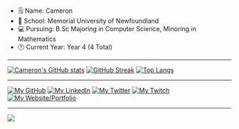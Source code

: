 - 🗒️ Name: Cameron
- 🌱 School: Memorial University of Newfoundland
- 💻 Pursuing: B.Sc Majoring in Computer Science, Minoring in Mathematics
- 🕐 Current Year: Year 4 (4 Total)

<hr>

[![Cameron's GitHub stats](https://github-readme-stats.vercel.app/api?username=cameronsquires&theme=midnight-purple&card_width=500&bg_color=45,020024,001786&show_icons=true)](https://github.com/anuraghazra/github-readme-stats)
[![GitHub Streak](https://streak-stats.demolab.com/?user=CameronSquires&card_width=500&theme=highcontrast)](https://git.io/streak-stats)
[![Top Langs](https://github-readme-stats.vercel.app/api/top-langs/?username=cameronsquires&layout=compact&langs_count=9&theme=dark&card_width=500&card_height=200)](https://github.com/anuraghazra/github-readme-stats)

<hr>

[![My GitHub](https://img.shields.io/badge/-GitHub-000000?logo=github&logoColor=white&style=flat&logoWidth=30)](https://github.com/CameronSquires)
[![My LinkedIn](https://img.shields.io/badge/-LinkedIn-white?logo=linkedin&logoColor=0A66C2&style=flat&logoWidth=30)](https://www.linkedin.com/in/cameron-squires-b393b2209/)
[![My Twitter](https://img.shields.io/badge/-Twitter-white?logo=twitter&logoColor=1DA1F2&style=flat&logoWidth=30)](https://twitter.com/CameronSquires_)
[![My Twitch](https://img.shields.io/badge/-Twitch-white?logo=twitch&logoColor=9146FF&style=flat&logoWidth=30)](https://www.twitch.tv/camsquires)
[![My Website/Portfolio](https://img.shields.io/badge/-Website/Portfolio-white?logo=html5&logoColor=#E34F26&style=flat&logoWidth=30)](https://cameronsquires.github.io)

<hr>

[![](https://visitcount.itsvg.in/api?id=CameronSquires&label=Profile%20Views&color=1&icon=5&pretty=false)](https://visitcount.itsvg.in)
